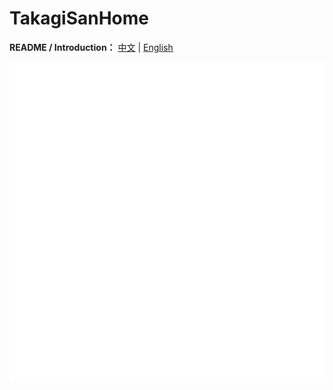 # TakagiSanHome

**README / Introduction：**
[中文](https://github.com/TakagisanArchiveRepos/.github/blob/main/intro%20(zh-CN).md) | [English](https://github.com/TakagisanArchiveRepos/.github/blob/main/intro%20(EN).md)

![Metrics](/github-metrics.svg)
